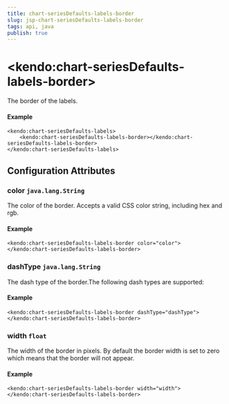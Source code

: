 ```yaml
---
title: chart-seriesDefaults-labels-border
slug: jsp-chart-seriesDefaults-labels-border
tags: api, java
publish: true
---
```


# \<kendo:chart-seriesDefaults-labels-border\>

The border of the labels.

#### Example
    <kendo:chart-seriesDefaults-labels>
        <kendo:chart-seriesDefaults-labels-border></kendo:chart-seriesDefaults-labels-border>
    </kendo:chart-seriesDefaults-labels>

## Configuration Attributes

### color `java.lang.String`

The color of the border. Accepts a valid CSS color string, including hex and rgb.

#### Example
    <kendo:chart-seriesDefaults-labels-border color="color">
    </kendo:chart-seriesDefaults-labels-border>

### dashType `java.lang.String`

The dash type of the border.The following dash types are supported:

#### Example
    <kendo:chart-seriesDefaults-labels-border dashType="dashType">
    </kendo:chart-seriesDefaults-labels-border>

### width `float`

The width of the border in pixels. By default the border width is set to zero which means that the border will not appear.

#### Example
    <kendo:chart-seriesDefaults-labels-border width="width">
    </kendo:chart-seriesDefaults-labels-border>

